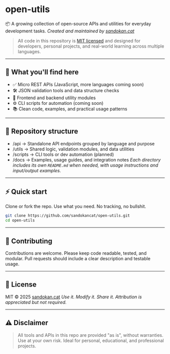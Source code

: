 # open-utils
📦 A growing collection of open-source APIs and utilities for everyday development tasks.
*Created and maintained by [sandokan.cat](https://sandokancat.github.io/CV/)*
> All code in this repository is [MIT licensed](https://opensource.org/licenses/MIT) and designed for developers, personal projects, and real-world learning across multiple languages.

---
## 🚀 What you'll find here
- ✅ Micro REST APIs (JavaScript, more languages coming soon)
- 🛠️ JSON validation tools and data structure checks
- 🧩 Frontend and backend utility modules
- ⚙️ CLI scripts for automation (coming soon)
- 📚 Clean code, examples, and practical usage patterns

---
## 📁 Repository structure
- /api → Standalone API endpoints grouped by language and purpose
- /utils → Shared logic, validation modules, and data utilities
- /scripts → CLI tools or dev automation (planned)
- /docs → Examples, usage guides, and integration notes
*Each directory includes its own `README.md` when needed, with usage instructions and input/output examples.*

---
## ⚡ Quick start
Clone or fork the repo. Use what you need. No tracking, no bullshit.
```bash
git clone https://github.com/sandokancat/open-utils.git
cd open-utils
```

---
## 🤝 Contributing
Contributions are welcome. Please keep code readable, tested, and modular.
Pull requests should include a clear description and testable usage.

---
## 📝 License
MIT © 2025 [sandokan.cat](https://sandokancat.github.io/CV/)
*Use it. Modify it. Share it. Attribution is appreciated but not required.*

---
## ⚠️ Disclaimer
> All tools and APIs in this repo are provided "as is", without warranties. Use at your own risk. Ideal for personal, educational, and professional projects.